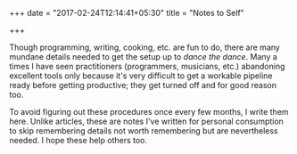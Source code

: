 +++
date = "2017-02-24T12:14:41+05:30"
title = "Notes to Self"

+++

Though programming, writing, cooking, etc. are fun to do, there are many mundane details needed to get the setup up to _dance the dance_.  Many a times I have seen practitioners (programmers, musicians, etc.) abandoning excellent tools only because it's very difficult to get a workable pipeline ready before getting productive; they get turned off and for good reason too.

To avoid figuring out these procedures once every few months, I write them here.  Unlike articles, these are notes I've written for personal consumption to skip remembering details not worth remembering but are nevertheless needed.  I hope these help others too.
